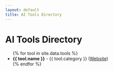 ```yaml
---
layout: default
title: AI Tools Directory
---
```


<h1>AI Tools Directory</h1>

<ul>
  {% for tool in site.data.tools %}
    <li>
      <strong>{{ tool.name }}</strong> - {{ tool.category }} 
      (<a href="{{ tool.website }}">Website</a>)
    </li>
  {% endfor %}
</ul>
